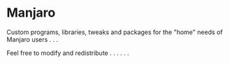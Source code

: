 # Manjaro
Custom programs, libraries, tweaks and packages for the "home" needs of Manjaro users . . .

Feel free to modify and redistribute . . . . . . 
